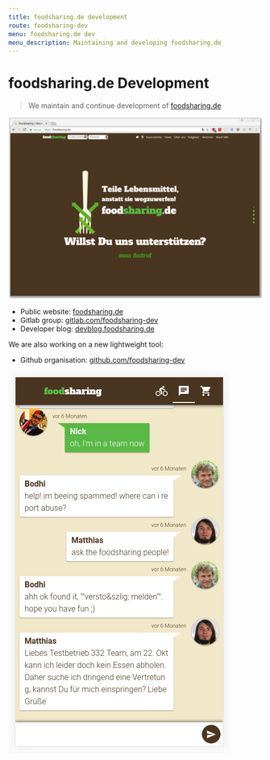 ```yaml
---
title: foodsharing.de development
route: foodsharing-dev
menu: foodsharing.de dev
menu_description: Maintaining and developing foodsharing.de
---
```


# foodsharing.de Development

> We maintain and continue development of [foodsharing.de](https://foodsharing.de?target=_blank)

![](fsdev.png)

* Public website: [foodsharing.de](https://foodsharing.de/?target=_blank)
* Gitlab group: [gitlab.com/foodsharing-dev](https://gitlab.com/foodsharing-dev?target=_blank)
* Developer blog: [devblog.foodsharing.de](https://devblog.foodsharing.de?target=_blank)

We are also working on a new lightweight tool:

* Github organisation: [github.com/foodsharing-dev](https://github.com/foodsharing-dev?target=_blank)

![](fsteamchat.png)